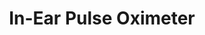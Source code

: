 ---
layout: page
title: In-Ear Pulse Oximeter
description: Helps doctors gather data from people with sleep apnea and COPD.
img: assets/img/oximeter.png
importance: 1
category: academic
related_publications: false
---